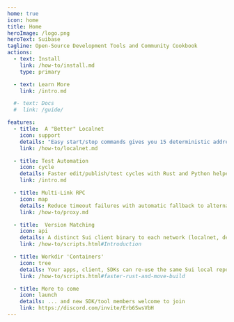 ```yaml
---
home: true
icon: home
title: Home
heroImage: /logo.png
heroText: Suibase
tagline: Open-Source Development Tools and Community Cookbook
actions:
  - text: Install
    link: /how-to/install.md
    type: primary

  - text: Learn More
    link: /intro.md

  #- text: Docs
  #  link: /guide/

features:
  - title:  A "Better" Localnet
    icon: support
    details: "Easy start/stop commands gives you 15 deterministic addresses of various key types with an abundance of Sui coins."
    link: /how-to/localnet.md

  - title: Test Automation
    icon: cycle
    details: Faster edit/publish/test cycles with Rust and Python helpers
    link: /intro.md

  - title: Multi-Link RPC
    icon: map
    details: Reduce timeout failures with automatic fallback to alternative RPC servers.
    link: /how-to/proxy.md

  - title:  Version Matching
    icon: api
    details: A distinct Sui client binary to each network (localnet, devnet, testnet, mainnet).
    link: /how-to/scripts.html#Introduction

  - title: Workdir 'Containers'
    icon: tree
    details: Your apps, client, SDKs can re-use the same Sui local repo for faster build and single source consistency.
    link: /how-to/scripts.html#faster-rust-and-move-build

  - title: More to come
    icon: launch
    details: ... and new SDK/tool members welcome to join
    link: https://discord.com/invite/Erb6SwsVbH
---
```


